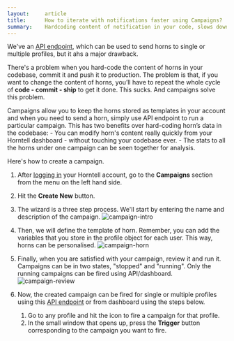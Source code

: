 ```yaml
---
layout:     article
title:      How to iterate with notifications faster using Campaigns?
summary:    Hardcoding content of notification in your code, slows down the iteration cycle. Let's fix it!
---
```


We've an [API endpoint](http://docs.horntell.com/api/#horns), which can be used to send horns to single or multiple profiles, but it ahs a major drawback.

There's a problem when you hard-code the content of horns in your codebase, commit it and push it to production. The problem is that, if you want to change the content of horns, you’ll have to repeat the whole cycle of **code - commit - ship** to get it done. This sucks. And campaigns solve this problem.

Campaigns allow you to keep the horns stored as templates in your account and when you need to send a horn, simply use API endpoint to run a particular campaign. This has two benefits over hard-coding horn’s data in the codebase:
	- You can modify horn's content really quickly from your Horntell dashboard - without touching your codebase ever.
	- The stats to all the horns under one campaign can be seen together for analysis.

Here's how to create a campaign.

1. After [logging in](http://app.horntell.com) your Horntell account, go to the **Campaigns** section from the menu on the left hand side.

2. Hit the **Create New** button.

3. The wizard is a three step process. We'll start by entering the name and description of the campaign.
	![campaign-intro]({{site.baseurl}}/images/articles/campaign-intro.png)

4. Then, we will define the template of horn. Remember, you can add the variables that you store in the profile object for each user. This way, horns can be personalised.
	![campaign-horn]({{site.baseurl}}/images/articles/campaign-horn.png)

5. Finally, when you are satisfied with your campaign, review it and run it. Campaigns can be in two states, "stopped" and "running". Only the running campaigns can be fired using API/dashboard.
	![campaign-review]({{site.baseurl}}/images/articles/campaign-review.png)

6. Now, the created campaign can be fired for single or multiple profiles using this [API endpoint](http://docs.horntell.com/api/#campaigns) or from dashboard using the steps below.
	1. Go to any profile and hit the <i class="fa fa-rocket"></i> icon to fire a campaign for that profile.
	2. In the small window that opens up, press the **Trigger** button corresponding to the campaign you want to fire.